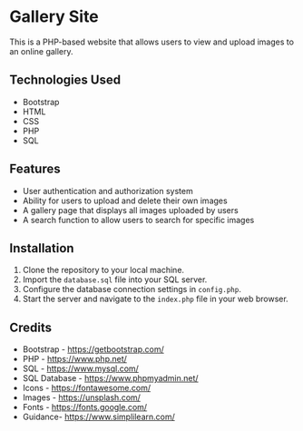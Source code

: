 # Gallery Site

This is a PHP-based website that allows users to view and upload images to an online gallery.

## Technologies Used

- Bootstrap
- HTML
- CSS
- PHP
- SQL

## Features

- User authentication and authorization system
- Ability for users to upload and delete their own images
- A gallery page that displays all images uploaded by users
- A search function to allow users to search for specific images

## Installation

1. Clone the repository to your local machine.
2. Import the `database.sql` file into your SQL server.
3. Configure the database connection settings in `config.php`.
4. Start the server and navigate to the `index.php` file in your web browser.

## Credits

- Bootstrap - https://getbootstrap.com/
- PHP - https://www.php.net/
- SQL - https://www.mysql.com/
- SQL Database - https://www.phpmyadmin.net/
- Icons - https://fontawesome.com/
- Images - https://unsplash.com/
- Fonts - https://fonts.google.com/
- Guidance- https://www.simplilearn.com/